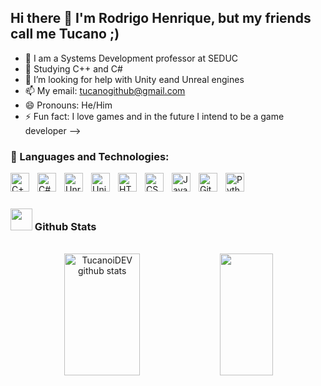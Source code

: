 ## Hi there 👋 I'm Rodrigo Henrique, but my friends call me Tucano ;)

- 🔭 I am a Systems Development professor at SEDUC
- 🌱 Studying C++ and C#
- 🤔 I’m looking for help with Unity eand Unreal engines
- 📫 My email: tucanogithub@gmail.com
- 😄 Pronouns: He/Him
- ⚡ Fun fact: I love games and in the future I intend to be a game developer
-->

### 🤖 Languages and Technologies:

<img 
    align="left" 
    alt="C++" 
    title="C++"
    width="30px" 
    style="padding-right: 10px;" 
    src="https://cdn.jsdelivr.net/gh/devicons/devicon@latest/icons/cplusplus/cplusplus-original.svg" 
/>
<img 
        align="left" 
        alt="C#" 
        title="C#"
        width="30px" 
        style="padding-right: 10px;" 
        src="https://cdn.jsdelivr.net/gh/devicons/devicon@latest/icons/csharp/csharp-original.svg" 
    />
    <img 
        align="left" 
        alt="Unreal Engine" 
        title="Unreal Engine"
        width="30px" 
        style="padding-right: 10px;" 
        src="https://cdn.jsdelivr.net/gh/devicons/devicon@latest/icons/unrealengine/unrealengine-original.svg" 
    />
    <img 
        align="left" 
        alt="Unity" 
        title="Unity"
        width="30px" 
        style="padding-right: 10px;" 
        src="https://cdn.jsdelivr.net/gh/devicons/devicon@latest/icons/unity/unity-original.svg" 
    />
<img 
    align="left" 
    alt="HTML"
    title="HTML" 
    width="30px" 
    style="padding-right: 10px;" 
    src="https://cdn.jsdelivr.net/gh/devicons/devicon@latest/icons/html5/html5-original.svg" 
/>
<img 
    align="left" 
    alt="CSS" 
    title="CSS"
    width="30px" 
    style="padding-right: 10px;" 
    src="https://cdn.jsdelivr.net/gh/devicons/devicon@latest/icons/css3/css3-original.svg" 
/>
<img 
    align="left" 
    alt="JavaScript" 
    title="JavaScript"
    width="30px" 
    style="padding-right: 10px;" 
    src="https://cdn.jsdelivr.net/gh/devicons/devicon@latest/icons/javascript/javascript-original.svg" 
/>
<img 
    align="left" 
    alt="Git" 
    title="Git"
    width="30px" 
    style="padding-right: 10px;" 
    src="https://cdn.jsdelivr.net/gh/devicons/devicon@latest/icons/git/git-original.svg" 
/>
<img 
    align="left" 
    alt="Python" 
    title="Python"
    width="30px" 
    style="padding-right: 10px;" 
    src="https://cdn.jsdelivr.net/gh/devicons/devicon@latest/icons/python/python-original.svg" 
/>

<br/>
<br/>

### <img src="https://media.giphy.com/media/iY8CRBdQXODJSCERIr/giphy.gif" width="35"><b> Github Stats </b>
<br>

<div align="center">  
  <img width="49%" height="195px" src="https://github-readme-stats.vercel.app/api?username=TucanoiDEV&show_icons=true&count_private=true&hide_border=true&title_color=83e509&icon_color=83e509&text_color=c9d1d9&bg_color=0d1117" alt="TucanoiDEV github stats" /> 
  <img width="41%" height="195px" src="https://github-readme-stats.vercel.app/api/top-langs/?username=TucanoiDEV&layout=compact&hide_border=true&title_color=83e509&text_color=c9d1d9&bg_color=0d1117" />
</div>


